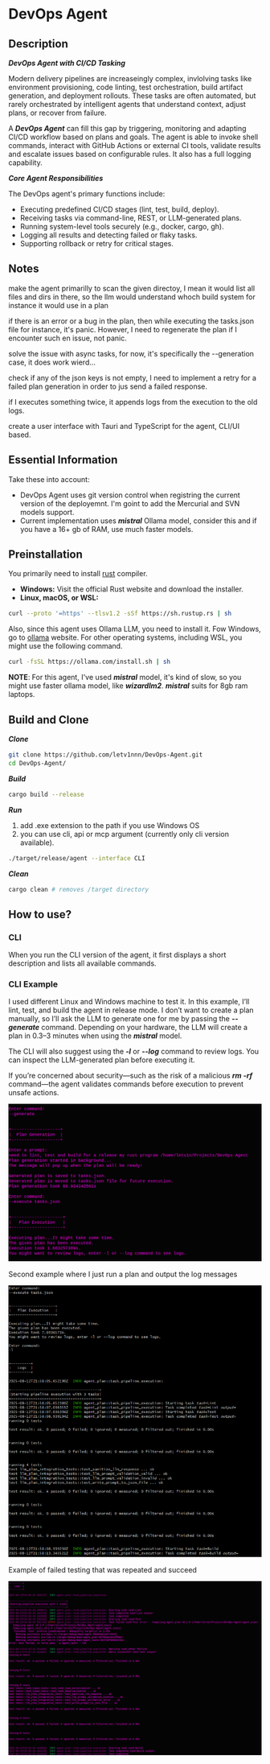 # DevOps Agent

## Description
***DevOps Agent with CI/CD Tasking***

Modern delivery pipelines are increaseingly complex, invlolving tasks like environment provisioning, code linting, test orchestration, build artifact generation, and deployment rollouts. These tasks are often automated, but rarely orchestrated by intelligent agents that understand context, adjust plans, or recover from failure. 

A ***DevOps Agent*** can fill this gap by triggering, monitoring and adapting CI/CD workflow based on plans and goals. The agent is able to invoke shell commands, interact with GitHub Actions or external CI tools, validate results and escalate issues based on configurable rules. It also has a full logging capability.

***Core Agent Responsibilities***

The DevOps agent's primary functions include:

- Executing predefined CI/CD stages (lint, test, build, deploy).
- Receiving tasks via command-line, REST, or LLM-generated plans.
- Running system-level tools securely (e.g., docker, cargo, gh).
- Logging all results and detecting failed or flaky tasks.
- Supporting rollback or retry for critical stages.

## Notes

make the agent primarilly to scan the given directoy, I mean it would list all files and dirs in there, so the llm would understand whoch build system for instance it would use in a plan

if there is an error or a bug in the plan, then while executing the tasks.json file for instance, it's panic. However, I need to regenerate the plan if I encounter such en issue, not panic.

solve the issue with async tasks, for now, it's specifically the --generation case, it does work wierd...

check if any of the json keys is not empty, I need to implement a retry for a failed plan generation in order to jus send a failed response.

if I executes something twice, it appends logs from the execution to the old logs.

create a user interface with Tauri and TypeScript for the agent, CLI/UI based.

## Essential Information
Take these into account:
- DevOps Agent uses git version control when registring the current version of the deployemnt. I'm goint to add the Mercurial and SVN models support.
- Current implementation uses ***mistral*** Ollama model, consider this and if you have a 16+ gb of RAM, use much faster models.


## Preinstallation

You primarily need to install [rust](https://www.rust-lang.org/tools/install) compiler. 
- **Windows:** Visit the official Rust website and download the installer.  
- **Linux, macOS, or WSL:**

```bash
curl --proto '=https' --tlsv1.2 -sSf https://sh.rustup.rs | sh
```
Also, since this agent uses Ollama LLM, you need to install it. Fow Windows, go to [ollama](https://ollama.com/download/windows) website. For other operating systems, including WSL, you might use the following command.
```bash
curl -fsSL https://ollama.com/install.sh | sh
```

**NOTE**: For this agent, I've used ***mistral*** model, it's kind of slow, so you might use faster ollama model, like ***wizardlm2***. ***mistral*** suits for 8gb ram laptops.


## Build and Clone

***Clone***
```bash
git clone https://github.com/letv1nnn/DevOps-Agent.git
cd DevOps-Agent/
```

***Build***
```bash
cargo build --release
```

***Run***
1. add .exe extension to the path if you use Windows OS
2. you can use cli, api or mcp argument (currently only cli version available).
```bash
./target/release/agent --interface CLI
```

***Clean***
```bash
cargo clean # removes /target directory
```

## How to use?
### CLI
When you run the CLI version of the agent, it first displays a short description and lists all available commands.

### CLI Example 
I used different Linux and Windows machine to test it.
In this example, I’ll lint, test, and build the agent in release mode.
I don’t want to create a plan manually, so I’ll ask the LLM to generate one for me by passing the ***--generate*** command. Depending on your hardware, the LLM will create a plan in 0.3–3 minutes when using the ***mistral*** model.

The CLI will also suggest using the ***-l*** or ***--log*** command to review logs.
You can inspect the LLM-generated plan before executing it.

If you’re concerned about security—such as the risk of a malicious ***rm -rf*** command—the agent validates commands before execution to prevent unsafe actions.

![alt text](images/generate_and_execute_plan_example.png)


Second example where I just run a plan and output the log messages

![alt text](images/plan_execution_example.png)

Example of failed testing that was repeated and succeed

![alt text](images/task_repeating_example.png)